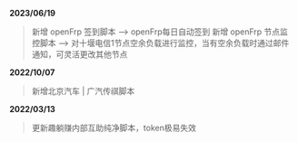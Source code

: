**2023/06/19**
> 新增 openFrp 签到脚本 --> openFrp每日自动签到
> 新增 openFrp 节点监控脚本 --> 对十堰电信1节点空余负载进行监控，当有空余负载时通过邮件通知，可灵活更改其他节点

**2022/10/07**
> 新增北京汽车 | 广汽传祺脚本


**2022/03/13**
> 更新趣躺赚内部互助纯净脚本，token极易失效
